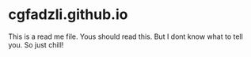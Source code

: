 # cgfadzli.github.io

This is a read me file. Yous should read this. But I dont know what to tell you. So just chill!
